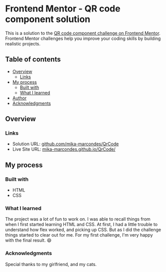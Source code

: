 # Frontend Mentor - QR code component solution

This is a solution to the [QR code component challenge on Frontend Mentor](https://www.frontendmentor.io/challenges/qr-code-component-iux_sIO_H). Frontend Mentor challenges help you improve your coding skills by building realistic projects. 

## Table of contents

- [Overview](#overview)
    - [Links](#links)
- [My process](#my-process)
    - [Built with](#built-with)
    - [What I learned](#what-i-learned)
- [Author](#author)
- [Acknowledgments](#acknowledgments)

## Overview

### Links

- Solution URL: [github.com/mika-marcondes/QrCode](https://github.com/mika-marcondes/QrCode)
- Live Site URL: [mika-marcondes.github.io/QrCode/](https://mika-marcondes.github.io/QrCode/)

## My process

### Built with

- HTML
- CSS

### What I learned

The project was a lot of fun to work on. I was able to recall things from when I first started learning HTML and CSS. At first, I had a little trouble to understand how flex worked, and picking up CSS. But as I did the challenge things started to clear out for me. For my first challenge, I'm very happy with the final result. 😄

### Acknowledgments

Special thanks to my girlfriend, and my cats.
